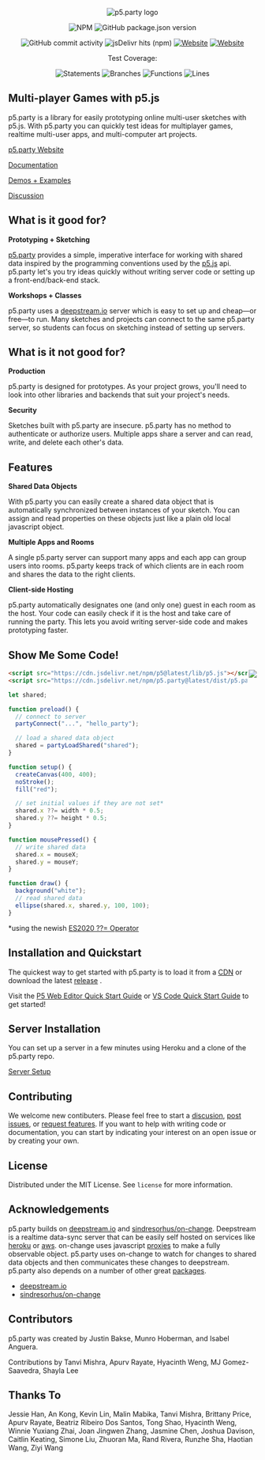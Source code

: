 <div align="center">

![p5.party logo](assets/p5_party_logo.png)

<!-- ![Netlify](https://img.shields.io/netlify/8ab7413c-e95d-42b8-8988-5d930954a3f1) -->
<!-- ![GitHub commit activity](https://img.shields.io/github/commit-activity/y/thaon/node.party) -->
<!-- ![GitHub contributors](https://img.shields.io/github/contributors/thaon/node.party) -->
<!-- ![GitHub all releases](https://img.shields.io/github/downloads/thaon/node.party/total) -->

![NPM](https://img.shields.io/npm/l/p5.party)
![GitHub package.json version](https://img.shields.io/github/package-json/v/thaon/node.party)

![GitHub commit activity](https://img.shields.io/github/commit-activity/m/thaon/node.party)
![jsDelivr hits (npm)](https://img.shields.io/jsdelivr/npm/hy/p5.party)
[![Website](https://img.shields.io/website?down_message=offline&label=documentation&up_message=online&url=https%3A%2F%2Fwww.notion.so%2Fp5-party-Documentation-887564cad8ec455e9bee994362322f2e)](https://www.notion.so/p5-party-Documentation-887564cad8ec455e9bee994362322f2e)
[![Website](https://img.shields.io/website?down_message=offline&label=examples&up_message=online&url=https%3A%2F%2Fp5party.netlify.app%2F)](http://p5party.netlify.app)

Test Coverage:

![Statements](https://img.shields.io/badge/statements-97.95%25-brightgreen.svg?style=flat)
![Branches](https://img.shields.io/badge/branches-92.03%25-brightgreen.svg?style=flat)
![Functions](https://img.shields.io/badge/functions-94.91%25-brightgreen.svg?style=flat)
![Lines](https://img.shields.io/badge/lines-97.78%25-brightgreen.svg?style=flat)

</div>

## Multi-player Games with p5.js

p5.party is a library for easily prototyping online multi-user sketches with p5.js. With p5.party you can quickly test ideas for multiplayer games, realtime multi-user apps, and multi-computer art projects.

[p5.party Website](https://p5party.org)

[Documentation](https://www.notion.so/p5-party-Documentation-887564cad8ec455e9bee994362322f2e)

[Demos + Examples](https://p5party.org/examples)

[Discussion](https://github.com/thaon/node.party/discussions)

## What is it good for?

**Prototyping + Sketching**

[p5.party](http://p5.party) provides a simple, imperative interface for working with shared data inspired by the programming conventions used by the [p5.js](https://p5js.org/) api. p5.party let's you try ideas quickly without writing server code or setting up a front-end/back-end stack.

**Workshops + Classes**

p5.party uses a [deepstream.io](http://deepstream.io) server which is easy to set up and cheap—or free—to run. Many sketches and projects can connect to the same p5.party server, so students can focus on sketching instead of setting up servers.

<!-- **Turn Based Games and Apps**

Quickly get people connected and playing together. Try out ideas using many of your existing skills in p5.js. -->

## What is it not good for?

**Production**

p5.party is designed for prototypes. As your project grows, you'll need to look into other libraries and backends that suit your project's needs.

**Security**

Sketches built with p5.party are insecure. p5.party has no method to authenticate or authorize users. Multiple apps share a server and can read, write, and delete each other's data.

<!-- **Fast-Action Games**

Fast-action multiplayer games are inherently complex. Compensating for network latency requires [prediction and reconciliation](https://www.gabrielgambetta.com/client-server-game-architecture.html) strategies which are somewhat application specific and outside the scope of p5.party. -->

## Features

**Shared Data Objects**

With p5.party you can easily create a shared data object that is automatically synchronized between instances of your sketch. You can assign and read properties on these objects just like a plain old local javascript object.

**Multiple Apps and Rooms**

A single p5.party server can support many apps and each app can group users into rooms. p5.party keeps track of which clients are in each room and shares the data to the right clients.

**Client-side Hosting**

p5.party automatically designates one (and only one) guest in each room as the host. Your code can easily check if it is the host and take care of running the party. This lets you avoid writing server-side code and makes prototyping faster.

## Show Me Some Code!

<img src="assets/hello_p5party_opt.gif" align="right"/>

```html
<script src="https://cdn.jsdelivr.net/npm/p5@latest/lib/p5.js"></script>
<script src="https://cdn.jsdelivr.net/npm/p5.party@latest/dist/p5.party.js"></script>
```

```javascript
let shared;

function preload() {
  // connect to server
  partyConnect("...", "hello_party");

  // load a shared data object
  shared = partyLoadShared("shared");
}

function setup() {
  createCanvas(400, 400);
  noStroke();
  fill("red");

  // set initial values if they are not set*
  shared.x ??= width * 0.5;
  shared.y ??= height * 0.5;
}

function mousePressed() {
  // write shared data
  shared.x = mouseX;
  shared.y = mouseY;
}

function draw() {
  background("white");
  // read shared data
  ellipse(shared.x, shared.y, 100, 100);
}
```

\*using the newish [ES2020 ??= Operator](https://developer.mozilla.org/en-US/docs/Web/JavaScript/Reference/Operators/Logical_nullish_assignment)

## Installation and Quickstart

The quickest way to get started with p5.party is to load it from a [CDN](https://cdn.jsdelivr.net/npm/p5.party@latest/dist/p5.party.js) or download the latest [release](https://github.com/thaon/node.party/releases) .

Visit the [P5 Web Editor Quick Start Guide](https://www.notion.so/P5-js-Web-Editor-Quick-Start-Guide-5cc4a197886a4bda89573f5879e47c78) or [VS Code Quick Start Guide](https://www.notion.so/Hello-p5-party-c4c0f94127c1408e9d6dd51f91ac8414) to get started!

## Server Installation

You can set up a server in a few minutes using Heroku and a clone of the p5.party repo.

[Server Setup](https://www.notion.so/Server-Setup-d039a4be3a044878bd5ad0931f1c93bd)

## Contributing

We welcome new contibuters. Please feel free to start a [discusion](https://github.com/thaon/node.party/discussions), [post issues](https://github.com/thaon/node.party/issues), or [request features](https://github.com/thaon/node.party/issues). If you want to help with writing code or documentation, you can start by indicating your interest on an open issue or by creating your own.

## License

Distributed under the MIT License. See `license` for more information.

## Acknowledgements

p5.party builds on [deepstream.io](http://deepstream.io) and [sindresorhus/on-change](https://github.com/sindresorhus/on-change). Deepstream is a realtime data-sync server that can be easily self hosted on services like [heroku](heroku.com) or [aws](https://aws.amazon.com/free). on-change uses javascript [proxies](https://developer.mozilla.org/en-US/docs/Web/JavaScript/Reference/Global_Objects/Proxy) to make a fully observable object. p5.party uses on-change to watch for changes to shared data objects and then communicates these changes to deepstream. p5.party also depends on a number of other great [packages](package.json).

- [deepstream.io](http://deepstream.io)
- [sindresorhus/on-change](https://github.com/sindresorhus/on-change)

## Contributors

p5.party was created by Justin Bakse, Munro Hoberman, and Isabel Anguera.

Contributions by Tanvi Mishra, Apurv Rayate, Hyacinth Weng,
MJ Gomez-Saavedra, Shayla Lee

## Thanks To

Jessie Han, An Kong, Kevin Lin, Malin Mabika, Tanvi Mishra, Brittany Price, Apurv Rayate, Beatriz Ribeiro Dos Santos, Tong Shao, Hyacinth Weng, Winnie Yuxiang Zhai, Joan Jingwen Zhang, Jasmine Chen, Joshua Davison, Caitlin Keating, Simone Liu, Zhuoran Ma, Rand Rivera, Runzhe Sha, Haotian Wang, Ziyi Wang
